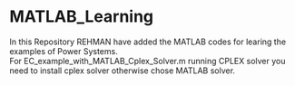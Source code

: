 # MATLAB_Learning
In this Repository REHMAN have added the MATLAB codes for learing the examples of Power Systems.\
For EC_example_with_MATLAB_Cplex_Solver.m running CPLEX solver you need to install cplex solver otherwise chose MATLAB solver.
